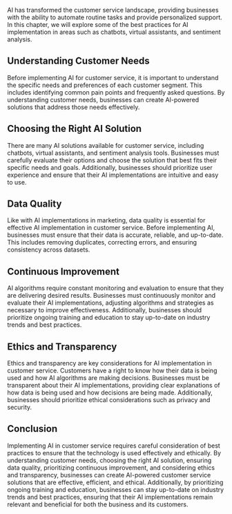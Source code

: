 
AI has transformed the customer service landscape, providing businesses with the ability to automate routine tasks and provide personalized support. In this chapter, we will explore some of the best practices for AI implementation in areas such as chatbots, virtual assistants, and sentiment analysis.

Understanding Customer Needs
----------------------------

Before implementing AI for customer service, it is important to understand the specific needs and preferences of each customer segment. This includes identifying common pain points and frequently asked questions. By understanding customer needs, businesses can create AI-powered solutions that address those needs effectively.

Choosing the Right AI Solution
------------------------------

There are many AI solutions available for customer service, including chatbots, virtual assistants, and sentiment analysis tools. Businesses must carefully evaluate their options and choose the solution that best fits their specific needs and goals. Additionally, businesses should prioritize user experience and ensure that their AI implementations are intuitive and easy to use.

Data Quality
------------

Like with AI implementations in marketing, data quality is essential for effective AI implementation in customer service. Before implementing AI, businesses must ensure that their data is accurate, reliable, and up-to-date. This includes removing duplicates, correcting errors, and ensuring consistency across datasets.

Continuous Improvement
----------------------

AI algorithms require constant monitoring and evaluation to ensure that they are delivering desired results. Businesses must continuously monitor and evaluate their AI implementations, adjusting algorithms and strategies as necessary to improve effectiveness. Additionally, businesses should prioritize ongoing training and education to stay up-to-date on industry trends and best practices.

Ethics and Transparency
-----------------------

Ethics and transparency are key considerations for AI implementation in customer service. Customers have a right to know how their data is being used and how AI algorithms are making decisions. Businesses must be transparent about their AI implementations, providing clear explanations of how data is being used and how decisions are being made. Additionally, businesses should prioritize ethical considerations such as privacy and security.

Conclusion
----------

Implementing AI in customer service requires careful consideration of best practices to ensure that the technology is used effectively and ethically. By understanding customer needs, choosing the right AI solution, ensuring data quality, prioritizing continuous improvement, and considering ethics and transparency, businesses can create AI-powered customer service solutions that are effective, efficient, and ethical. Additionally, by prioritizing ongoing training and education, businesses can stay up-to-date on industry trends and best practices, ensuring that their AI implementations remain relevant and beneficial for both the business and its customers.
